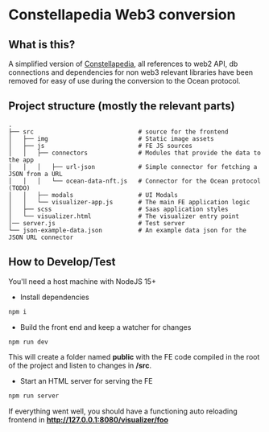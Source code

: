 # Constellapedia Web3 conversion

## What is this?
A simplified version of [Constellapedia](https://github.com/domingosl/mapmaps), all references to web2 API, 
db connections and dependencies for non web3 relevant libraries have been removed for easy of use during the conversion
to the Ocean protocol.

## Project structure (mostly the relevant parts)
```console
.
├── src                             # source for the frontend
│   ├── img                         # Static image assets
│   ├── js                          # FE JS sources
│   │   ├── connectors              # Modules that provide the data to the app
│   │   │   ├── url-json            # Simple connector for fetching a JSON from a URL
│   │   │   └── ocean-data-nft.js   # Connector for the Ocean protocol (TODO)
│   │   ├── modals                  # UI Modals
│   │   └── visualizer-app.js       # The main FE application logic
│   ├── scss                        # Saas application styles
│   └── visualizer.html             # The visualizer entry point
│── server.js                       # Test server
└── json-example-data.json          # An example data json for the JSON URL connector
```

##

## How to Develop/Test
You'll need a host machine with NodeJS 15+

- Install dependencies
```bash
npm i
```
- Build the front end and keep a watcher for changes
```bash
npm run dev
```
This will create a folder named **public** with the FE code compiled in the root of the project 
and listen to changes in **/src**.

- Start an HTML server for serving the FE
```bash
npm run server
```

If everything went well, you should have a functioning auto reloading frontend in **http://127.0.0.1:8080/visualizer/foo**